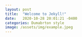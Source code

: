 ```yaml
---
layout: post
title:  "Welcome to Jekyll!"
date:   2020-10-28 20:01:21 -0400
categories: Dumabrton style
image: /assets/img/example.jpeg
---
```

